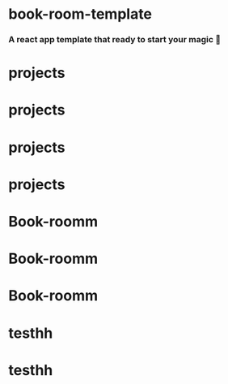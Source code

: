 # book-room-template

### A react app template that ready to start your magic 🎉

# projects

# projects

# projects

# projects

# Book-roomm

# Book-roomm

# Book-roomm

# testhh
# testhh
